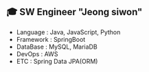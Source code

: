 ## 🎓 SW Engineer "Jeong siwon"
 * Language : Java, JavaScript, Python
 * Framework : SpringBoot
 * DataBase : MySQL, MariaDB
 * DevOps : AWS
 * ETC : Spring Data JPA(ORM)
